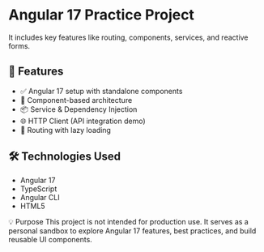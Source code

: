 # Angular 17 Practice Project
 It includes key features like routing, components, services, and reactive forms.

## 🚀 Features

- ✅ Angular 17 setup with standalone components
- 📁 Component-based architecture
- 📦 Service & Dependency Injection
- 🌐 HTTP Client (API integration demo)
- 🔄 Routing with lazy loading

## 🛠️ Technologies Used
- Angular 17
- TypeScript
- Angular CLI
- HTML5

💡 Purpose
This project is not intended for production use. It serves as a personal sandbox to explore Angular 17 features, best practices, and build reusable UI components.
